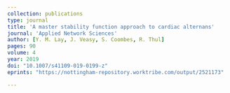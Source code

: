 ```yaml
---
collection: publications
type: journal
title: 'A master stability function approach to cardiac alternans'
journal: 'Applied Network Sciences'
author: [Y. M. Lay, J. Veasy, S. Coombes, R. Thul]
pages: 90
volume: 4
year: 2019
doi: "10.1007/s41109-019-0199-z"
eprints: "https://nottingham-repository.worktribe.com/output/2521173"

---
```

 
